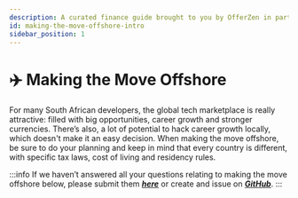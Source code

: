 ```yaml
---
description: A curated finance guide brought to you by OfferZen in partnership with Investec.
id: making-the-move-offshore-intro
sidebar_position: 1
---
```


# ✈️ Making the Move Offshore

For many South African developers, the global tech marketplace is really attractive: filled with big opportunities, career growth and stronger currencies. There’s also, a lot of potential to hack career growth locally, which doesn't make it an easy decision.
When making the move offshore, be sure to do your planning and keep in mind that every country is different, with specific tax laws, cost of living and residency rules.


:::info
If we haven’t answered all your questions relating to making the move offshore below, please submit them [_**here**_](https://8malmkzgvs8.typeform.com/to/oLVWxa8r) or create and issue on [_**GitHub**_](https://github.com/OfferZen-Community/developers-finance/issues).
:::
